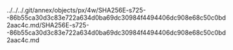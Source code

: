 ../../../.git/annex/objects/px/4w/SHA256E-s725--86b55ca30d3c83e722a634d0ba69dc30984f4494406dc908e68c50c0bd2aac4c.md/SHA256E-s725--86b55ca30d3c83e722a634d0ba69dc30984f4494406dc908e68c50c0bd2aac4c.md